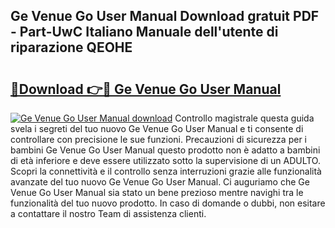 ## Ge Venue Go User Manual Download gratuit PDF - Part-UwC Italiano Manuale dell'utente di riparazione QEOHE

# <h2><a href="http://dfajxn.blite.top/?on=Ge+Venue+Go+User+Manual">🔗Download 👉🔴 Ge Venue Go User Manual</a></h2>

[![Ge Venue Go User Manual download](https://i.imgur.com/lujVjoI.png)](http://dfajxn.blite.top/?on=Ge+Venue+Go+User+Manual)
Controllo magistrale questa guida svela i segreti del tuo nuovo Ge Venue Go User Manual e ti consente di controllare con precisione le sue funzioni. Precauzioni di sicurezza per i bambini Ge Venue Go User Manual questo prodotto non è adatto a bambini di età inferiore e deve essere utilizzato sotto la supervisione di un ADULTO. Scopri la connettività e il controllo senza interruzioni grazie alle funzionalità avanzate del tuo nuovo Ge Venue Go User Manual. Ci auguriamo che Ge Venue Go User Manual sia stato un bene prezioso mentre navighi tra le funzionalità del tuo nuovo prodotto. In caso di domande o dubbi, non esitare a contattare il nostro Team di assistenza clienti.
